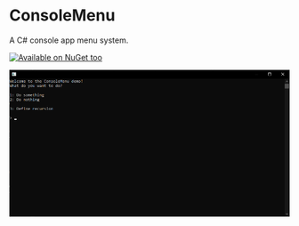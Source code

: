# ConsoleMenu
A C# console app menu system.

[![Available on NuGet too](https://img.shields.io/nuget/v/NUDev.ConsoleMenu?label=nuget&style=flat-square)](https://www.nuget.org/packages/NUDev.ConsoleMenu/)

![Demo program](Screenshots/program.png)
